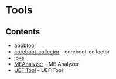 # Tools

## Contents

- [apobtool](https://github.com/system76/apobtool.git)
- [coreboot-collector](https://github.com/system76/coreboot-collector.git) - coreboot-collector
- [ipxe](https://github.com/ipxe/ipxe.git)
- [MEAnalyzer](https://github.com/platomav/MEAnalyzer.git) - ME Analyzer
- [UEFITool](https://github.com/LongSoft/UEFITool.git) - UEFITool

